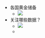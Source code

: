 - 各国黄金储备
    - ![](https://firebasestorage.googleapis.com/v0/b/firescript-577a2.appspot.com/o/imgs%2Fapp%2Fxinyiheng%2FmW9yzT907-.png?alt=media&token=37c2f400-304c-4123-86d5-5ae79753e3d8)
- 关注哪些数据？
    - ![](https://firebasestorage.googleapis.com/v0/b/firescript-577a2.appspot.com/o/imgs%2Fapp%2Fxinyiheng%2FbcSDscZj5f.png?alt=media&token=34b26f5c-531d-4c11-81bc-1fdbe10f3ae2)
    - 
